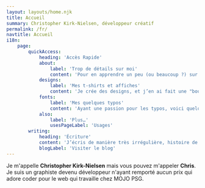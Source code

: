 ```yaml
---
layout: layouts/home.njk
title: Accueil
summary: Christopher Kirk-Nielsen, développeur créatif
permalink: /fr/
navtitle: Accueil
i18n:
    page:
        quickAccess:
            heading: 'Accès Rapide'
            about:
                label: 'Trop de détails sur moi'
                content: 'Pour en apprendre un peu (ou beaucoup ?) sur moi, c’est par ici. C’est pour le moins… exhaustif.'
            designs:
                label: 'Mes t-shirts et affiches'
                content: 'Je crée des designs, et j’en ai fait une "boutique". Vous y trouverez du dev, du cinéma et du jeu vidéo.'
            fonts:
                label: 'Mes quelques typos'
                content: 'Ayant une passion pour les typos, voici quelques humbles projects de police d’écriture.'
            also:
                label: 'Plus…'
                usesPageLabel: 'Usages'
        writing:
            heading: 'Écriture'
            content: 'J’écris de manière très irrégulière, histoire de sortir des idées de ma tête. Si vous voulez me lire, voici le dernier article. J’ai aussi un flux RSS pour les intéressé·e·s!'
            blogLabel: 'Visiter le blog'
---
```


Je m'appelle **Christopher Kirk-Nielsen** mais vous pouvez m'appeler **Chris**. Je suis un graphiste devenu développeur n'ayant remporté aucun prix qui adore coder pour le web qui travaille chez MOJO PSG.